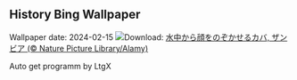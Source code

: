 ## History Bing Wallpaper
Wallpaper date: 2024-02-15
![](https://www.bing.com/th?id=OHR.HippopotamusDay_JA-JP7192785124_UHD.jpg&w=1000)Download: [水中から顔をのぞかせるカバ, ザンビア (© Nature Picture Library/Alamy)](https://www.bing.com/th?id=OHR.HippopotamusDay_JA-JP7192785124_UHD.jpg)

Auto get programm by LtgX

